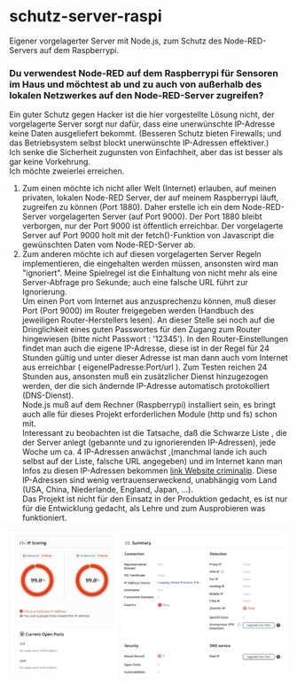 # schutz-server-raspi
Eigener vorgelagerter Server mit Node.js, zum Schutz des Node-RED-Servers auf dem Raspberrypi.<br>
### Du verwendest Node-RED auf dem Raspberrypi für Sensoren im Haus und möchtest ab und zu auch von außerhalb des lokalen Netzwerkes auf den Node-RED-Server zugreifen? ###
Ein guter Schutz gegen Hacker ist die hier vorgestellte Lösung nicht, der vorgelagerte Server sorgt nur dafür, dass eine unerwünschte IP-Adresse keine Daten ausgeliefert bekommt. (Besseren Schutz bieten Firewalls; und das Betriebsystem selbst blockt unerwünschte IP-Adressen effektiver.)<br>
Ich senke die Sicherheit zugunsten von Einfachheit, aber das ist besser als gar keine Vorkehrung.<br>
Ich möchte zweierlei erreichen. <br>
1. Zum einen möchte ich nicht aller Welt (Internet) erlauben, auf meinen privaten, lokalen Node-RED Server, der auf meinem Raspberrypi läuft, zugreifen zu können (Port 1880). Daher erstelle ich ein dem Node-RED-Server vorgelagerten Server (auf Port 9000). Der Port 1880 bleibt verborgen, nur der Port 9000 ist öffentlich erreichbar. Der vorgelagerte Server auf Port 9000 holt mit der fetch()-Funktion von Javascript die gewünschten Daten vom Node-RED-Server ab.<br>
2. Zum anderen möchte ich auf diesen vorgelagerten Server Regeln implementieren, die eingehalten werden müssen, ansonsten wird man "ignoriert". Meine Spielregel ist die Einhaltung von nicht mehr als eine Server-Abfrage pro Sekunde; auch eine falsche URL führt zur Ignorierung.<br>
Um einen Port vom Internet aus anzusprechenzu können, muß dieser Port (Port 9000) im Router freigegeben werden (Handbuch des jeweiligen Router-Herstellers lesen). An dieser Stelle sei noch auf die Dringlichkeit eines guten Passwortes für den Zugang zum Router hingewiesen (bitte nicht Passwort : '12345'). In den Router-Einstellungen findet man auch die eigene IP-Adresse, diese ist in der Regel für 24 Stunden gültig und unter dieser Adresse ist man dann auch vom Internet aus erreichbar ( eigeneIPadresse:Port/url ). Zum Testen reichen 24 Stunden aus, ansonsten muß ein zusätzlicher Dienst hinzugezogen werden, der die sich ändernde IP-Adresse automatisch protokolliert (DNS-Dienst).<br>
Node.js muß auf dem Rechner (Raspberrypi) installiert sein, es bringt auch alle für dieses Projekt erforderlichen Module (http und fs) schon mit.<br>
Interessant zu beobachten ist die Tatsache, daß die Schwarze Liste , die der Server anlegt (gebannte und zu ignorierenden IP-Adressen), jede Woche um ca. 4 IP-Adressen anwächst ,(manchmal lande ich auch selbst auf der Liste, falsche URL angegeben) und im Internet kann man Infos zu diesen IP-Adressen bekommen [link Website criminalip][1]. Diese IP-Adressen sind wenig vertrauenserweckend, unabhängig vom Land (USA, China, Niederlande, England, Japan, ...).<br>
Das Projekt ist nicht für den Einsatz in der Produktion gedacht, es ist nur für die Entwicklung gedacht, als Lehre und zum Ausprobieren was funktioniert.<br>

![Infos zur IP-Adresse](./ipInfo.png)

[1]: https://www.criminalip.io/
